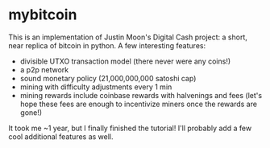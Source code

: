 # mybitcoin
This is an implementation of Justin Moon's Digital Cash project: a short, near replica of bitcoin in python. A few interesting features:

  - divisible UTXO transaction model (there never were any coins!)
  - a p2p network
  - sound monetary policy (21,000,000,000 satoshi cap)
  - mining with difficulty adjustments every 1 min
  - mining rewards include coinbase rewards with halvenings and fees (let's hope these fees are enough to incentivize miners once the rewards are gone!)
  
It took me ~1 year, but I finally finished the tutorial! I'll probably add a few cool additional features as well.
